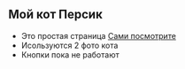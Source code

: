 ## Мой кот Персик
- Это простая страница [Сами посмотрите](https://katyi.github.io/simple-page/)
- Исользуются 2 фото кота
- Кнопки пока не работают
